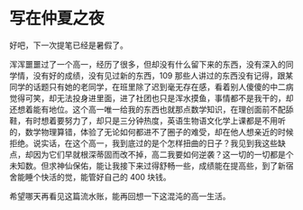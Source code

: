 # 写在仲夏之夜

好吧，下一次提笔已经是暑假了。

浑浑噩噩过了一个高一，经历了很多，但却没有什么留下来的东西，没有深入的同学情，没有好的成绩，没有见过新的东西，109 那些人讲过的东西没有记得，跟某同学的话题只有她的老同学，在班里除了迟到毫无存在感，看着别人傻傻的中二病觉得可笑，却无法投身进里面，进了社团也只是浑水摸鱼，事情都不是我干的，却还想着能有地位。这个高一唯一给我的东西也就那点数学知识，在理创面前不配舔鞋，有时想着要努力了，却只是三分钟热度，英语生物语文化学上课都是不用听的，数学物理算错，体验了无论如何都进不了圈子的难受，却在他人想亲近的时候拒绝。说实话，在这个高一，我到底过的是个怎样扭曲的日子？我见到我这些缺点，却因为它们早就根深蒂固而改不掉，高二我要如何逆袭？这一切的一切都是个未知数。但求神仙保佑，能让我接下来过得舒畅一些，成绩能在提高些，到了新宿舍能睡个快活的觉，能管好自己的 400 块钱。

希望哪天再看见这篇流水账，能再回想一下这混沌的高一生活。
